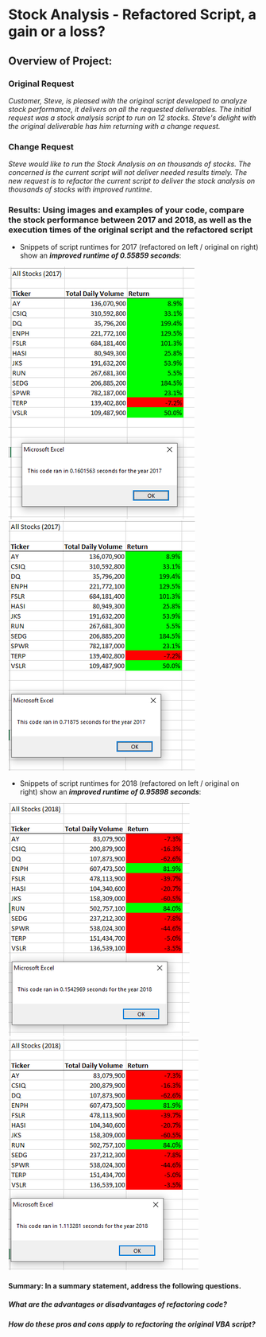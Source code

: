 # Stock Analysis - Refactored Script, a gain or a loss?

## Overview of Project:  

### Original Request
*Customer, Steve, is pleased with the original script developed to analyze stock performance, it delivers on all the requested deliverables.  The initial request was a stock analysis script to run on 12 stocks.  Steve's delight with the original deliverable has him returning with a change request.*
### Change Request
*Steve would like to run the Stock Analysis on on thousands of stocks. The concerned is the current script will not deliver needed results timely.  The new request is to refactor the current script to deliver the stock analysis on thousands of stocks with improved runtime.*  

### Results:  Using images and examples of your code, compare the stock performance between 2017 and 2018, as well as the execution times of the original script and the refactored script 
- Snippets of script runtimes for 2017 (refactored on left / original on right) show an ***improved runtime of 0.55859 seconds***:

![](/Resources/VBA_Challenge_2017.png)     ![](/Resources/Original_code_2017_code_performance.png)

- Snippets of script runtimes for 2018  (refactored on left / original on right) show an ***improved runtime of 0.95898 seconds***:

![](/Resources/VBA_Challenge_2018.png)     ![](/Resources/Original_code_2018_code_performance.png)

#### **Summary:**   In a summary statement, address the following questions.
##### What are the advantages or disadvantages of refactoring code?
##### How do these pros and cons apply to refactoring the original VBA script?
